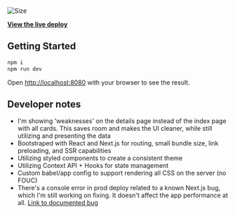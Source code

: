 ![Size](https://github-size-badge.herokuapp.com/ryanbahan/learnable.svg)

**[View the live deploy](https://pokedex.ryanbahan.vercel.app/)**

## Getting Started

```bash
npm i
npm run dev
```

Open [http://localhost:8080](http://localhost:8080) with your browser to see the result.

## Developer notes

- I'm showing 'weaknesses' on the details page instead of the index page with all cards. This saves room and makes the UI cleaner, while still utilizing and presenting the data
- Bootstraped with React and Next.js for routing, small bundle size, link preloading, and SSR capabilities
- Utilizing styled components to create a consistent theme
- Utilizing Context API + Hooks for state management
- Custom babel/app config to support rendering all CSS on the server (no FOUC)
- There's a console error in prod deploy related to a known Next.js bug, which I'm still working on fixing. It doesn't affect the app performance at all. [Link to documented bug](https://spectrum.chat/next-js/general/next-static-pages-js-404-not-found-build-issue~de17fd85-fd62-47e2-a324-93abd35f6837?m=MTU1Mzk0MjY4NjIzMQ==)
